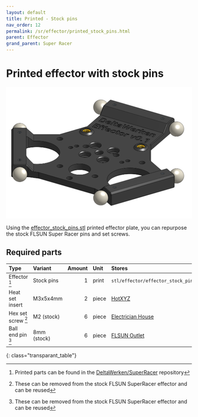 ```yaml
---
layout: default
title: Printed - Stock pins
nav_order: 12
permalink: /sr/effector/printed_stock_pins.html
parent: Effector
grand_parent: Super Racer
---
```


# Printed effector with stock pins

![Effector with FLSUN stock pins](/assets/images/sr/effector/effector_printed_stock_pins.png)

Using the [effector_stock_pins.stl](https://github.com/DeltaWerken/SuperRacer/raw/main/stl/effector/effector_stock_pins.stl?download=) printed effector plate, you can repurpose the stock FLSUN Super Racer pins and set screws.

## Required parts

| Type              | Variant                           | Amount | Unit  |                           Stores                            |
|:------------------|:----------------------------------|-------:|:------|:------------------------------------------------------------|
| Effector [^1]     | Stock pins                        |      1 | print | `stl/effector/effector_stock_pins.stl`                      |
| Heat set insert   | M3x5x4mm                          |      2 | piece | [HotXYZ](https://s.click.aliexpress.com/e/_DCJCPgh)         |
| Hex set screw [^2]| M2 (stock)                        |      6 | piece | [Electrician House](https://s.click.aliexpress.com/e/_DCHTQLb) |
| Ball end pin [^2] | 8mm (stock)                       |      6 | piece | [FLSUN Outlet](https://s.click.aliexpress.com/e/_DlW89fX)   |
{: class="transparant_table"}

[^1]: Printed parts can be found in the [DeltaWerken/SuperRacer](https://github.com/DeltaWerken/SuperRacer) repository
[^2]: These can be removed from the stock FLSUN SuperRacer effector and can be reused